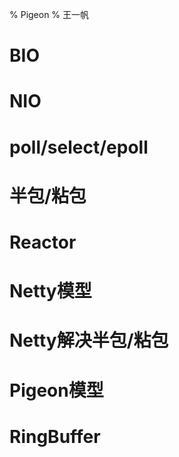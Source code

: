 % Pigeon
% 王一帆

# BIO
# NIO
# poll/select/epoll
# 半包/粘包
# Reactor
# Netty模型
# Netty解决半包/粘包
# Pigeon模型
# RingBuffer
